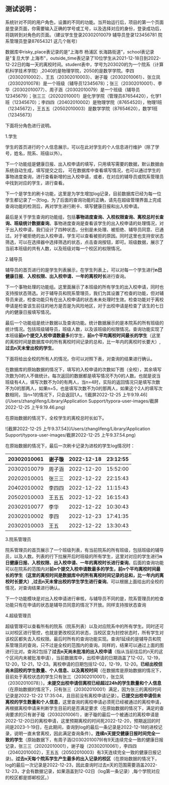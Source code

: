 ## 测试说明：

系统针对不同的用户角色，设置的不同的功能。当开始运行后，项目的第一个页面是登录页面，你需要输入正确的学号或工号，以及选择对应的身份，登录成功后，将跳转到对角色的页面。（建议学生登录20302010079 辅导员登录123456781 院系管理员登录87654321 这几个账号）

数据库中risky_place表记录的是“上海市 杨浦区 长海路街道”，school表记录是"复旦大学 上海市"，outside_time表记录了10位学生从2021-12-18日到2022-12-22日的每一天的离校时间。student表中，学号为203020的为一个院系（计算机科学技术学院）,2040的是物理学院，2050的是数学学院。李四（20302010002）、王五（20302010003）、谢子璇（20302010061）、张立凤（20302010078）是一个班级（辅导员12345678）；张三（20302010001）、李华（20302010077）、周子涵（20302010079）是一个班级（辅导员12345679）；张三三（20202010001）是化学学院（管理员87654420），化学1班（12345670）；李四四（20402010002）是物理学院（87654520），物理1班（12345672），王五五（20502010003）是数学学院（87654620），数学1班（12345673）

下面将分角色进行说明。

1.学生

学生的首页进行的个人信息展示，可以在此对学生的个人信息进行维护（除了学号，姓名，院系、班级以外）。

下一个功能组是健康日报、出入校申请的填写，只用填写需要的数据，默认数据由系统自动生成，填写提交之后， 可在数据库中查看填写情况，也可以通过学生的事物进度查询，进行查看新增的出入校申请，或者，在对应的辅导员或院系管理员中找到对应的学生，进行查看。

下一个是学生的刷卡功能，这里是为学生增加log记录，目前数据库已经为每一位学生都记录了一次log，为了后面的查询功能的正确，请先在超级管理界面上完成查询功能的检测后，再对学生进行刷卡、填写健康日报和出入校申请。

最后是关于学生查询的功能组，包括**事物进度查询、入校权限查询、离校总时长查询、班级统计数据查询**。事物进度查询是查看该学生的出入校申请的处理情况，对于出入校申请，我们设计了四种状态，分别是未处理、被拒绝、辅导员同意、已通过。对于被拒绝的出入校申请，学生可以查看被拒的原因。同时这里也支持安状态筛选，可以在选择器中选择筛选的状态，点击查询按钮，即可。班级数据，展示了当前本班级的共有人数，以及班级对每一个校区的权限情况。

2.辅导员

辅导员的首页进行的是学生列表展示，在学生列表上，可以对每一个学生进行**n日健康日报**、**入校权限、出入校申请、一年的离校时长**进行查询。

下一个事物处理的功能组。这里面展示了本班级的所有学生的出入校申请，同时也支持按状态筛选。对于辅导员和院系管理员，我们为其设置了检查的功能，但对辅导员来说，检查功能只有在出入校申请的状态未未处理时生效。检查功能对于离校申请是检查该生前往的地方是否是为风险地区，对于出校申请是检查了该生的七日内的健康日报填写情况。

最后一个功能组是统计数据以及查询功能。统计数据展示的是本院系的所有班级的统计情况。包括班级辅导员，班级人数，以及该班级的权限情况。查询功能实现了本班级**前n个提交入校申请数最多**的学生，**前n个平均离校时间最长的学生**（这里的离校时间是数据库中的所有离校时间记录的总和，比一年内的离校时长要大）,**过去n天未曾出校的学生**。

下面将给出全校的所有人的情况，你可以对照下表，对查询的结果进行确认。

在数据库的原始数据的情况下，填写的入校申请的次数如下图（全校），其余填写次数为0的人不做统计。每次返回的数据都是填写情况不为0的人数。也就是说当班级有4人，填写次数不为0的有两人，当n=4时，实际的返回情况只是填写次数不为0的那两人，如果n=5，也是填写次数不为0的那两人，如果这个2人的填写次数相同，当n=1的情况下，只会返回1人。![截屏2022-12-25 上午9.19.46](/Users/zhanglifeng/Library/Application Support/typora-user-images/截屏2022-12-25 上午9.19.46.png)

在原始数据的情况下，全校学生的离校总时长如下。

![截屏2022-12-25 上午9.37.54](/Users/zhanglifeng/Library/Application Support/typora-user-images/截屏2022-12-25 上午9.37.54.png)

在原始数据的情况下，最后一次刷卡记录为进校的学生log情况时：

| 20302010061 | 谢子璇 | 2022-12-18 | 23:12:55 |
| ----------- | ------ | ---------- | -------- |
| 20302010079 | 周子涵 | 2022-12-20 | 15:52:00 |
| 20202010001 | 张三三 | 2022-12-22 | 22:15:43 |
| 20402010002 | 李四四 | 2022-12-22 | 11:15:43 |
| 20502010003 | 王五五 | 2022-12-22 | 16:15:43 |
| 20302010077 | 李华   | 2022-12-22 | 10:30:43 |
| 20302010002 | 李四   | 2022-12-23 | 17:41:35 |
| 20302010003 | 王五   | 2022-12-22 | 13:30:43 |

3.院系管理员

院系管理员的首页展示了一个班级列表，有当前院系的所有班级，包括班级的辅导员，以及人数。列表的行下拉展开后时班级的所有学生，这里对对应的学生进行**n日健康日报、入校权限、出入校申请、一年的离校时长进行查询**。后面的查询功能可以在院系的范围内对**前n个提交入校申请数最多的学生，前n个平均离校时间最长的学生（这里的离校时间是数据库中的所有离校时间记录的总和，比一年内的离校时长要大）,过去n天未曾出校的学生学生进行查询**。可以根据上面给出的全校的情况，对查询结果进行确认。

下一个功能模块是对出入校申请进行审核，与辅导员不同的是，院系管理员的检查功能只有在申请的状态是辅导员同意的情况下开放。同样支持按状态查询

4.超级管理员

超级管理可以查看所有的院系（院系列表）以及对应院系中的所有学生。同时还可以对校区进行管控，也就是更改校区的状态，当校区变为封控状态时，所有学生对该校区都失去入校权限。最后时所有的查询功能实现。查询1延续的是辅导员和院系管理员的查询，只不过是全校的范围内的查询。同样的，结果可以通过上面的图进行比对。查询2包括了**过去n天尚未批准的出入校申请**（指从当前往后的n天的这个区间内未被批准申请），当前数据库中，出校申请的日期涵盖了12-02，12-19，12-20，12-21，12-23。离校申请的日期包括12-02，12-19，12-20。**已经出校但尚未回校的学生数量、个人信息、以及离校时间**（在数据库是原始数据的情况下，目前处于离校状态的学生只有张三（20302010001），张立凤（20302010078））。**未提交出校申请但离校已经超过24h的学生数量和个人信息**（在原始数据的情况下，只有张三（20302010001）满足，因为张三的离校时间记录是2022-12-22 17:35:04，且目前没有离校申请记录）。**已提交出校申请但未离校的学生数量和个人信息**，这里查询的离校申请必须死已经被通过的离校申请，再根据离校申请来判断学生目前的是否满足要求（在原始数据的情况下，满足的查询要求的只有谢子璇（20302010061），谢子璇的最后一个被通过的离校申请是2022-12-20日的离校申请，这里预期离校的时间死2022-12-20，预期返回的时间是2023-1-19日，在此期间，查询到log的最后一条记录是2022-12-18的进校记录，说明一直未曾离校，因此满足查询条件）。**连续n天提交健康日报时间完全一致的学生**（原始数据下，有周子涵(20302010079)有9天连续完全一致的健康日报记录，张三三（20202010001），谢子璇（20302010061），李四四（20402010002），王五五（20502010003）有3天连续完全一致的健康日报记录)。**过去n天每个院系学生产生最多的出入记录的校区**（在原始数据的情况下，log的最后一次记录是2022-12-23，因此查询时过去n天的范围需要涵盖2022-12-23，才会有数据记录，如果涵盖到12-02日（log第一条记录）,每个学院对应的校区都是邯郸校区。）

